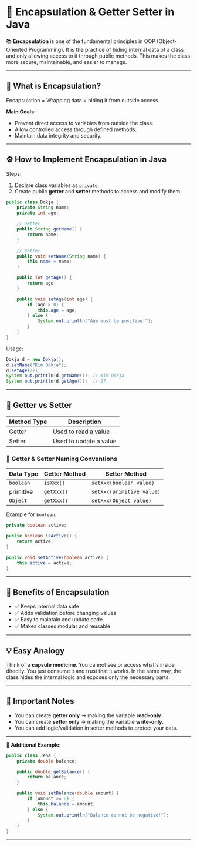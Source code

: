 # 🧱 Encapsulation & Getter Setter in Java

📚 **Encapsulation** is one of the fundamental principles in OOP (Object-Oriented Programming). It is the practice of hiding internal data of a class and only allowing access to it through public methods. This makes the class more secure, maintainable, and easier to manage.

---

## 🔐 What is Encapsulation?

Encapsulation = Wrapping data + hiding it from outside access.

**Main Goals:**

* Prevent direct access to variables from outside the class.
* Allow controlled access through defined methods.
* Maintain data integrity and security.

---

## ⚙️ How to Implement Encapsulation in Java

Steps:

1. Declare class variables as `private`.
2. Create public **getter** and **setter** methods to access and modify them.

```java
public class Dokja {
    private String name;
    private int age;

    // Getter
    public String getName() {
        return name;
    }

    // Setter
    public void setName(String name) {
        this.name = name;
    }

    public int getAge() {
        return age;
    }

    public void setAge(int age) {
        if (age > 0) {
            this.age = age;
        } else {
            System.out.println("Age must be positive!");
        }
    }
}
```

Usage:

```java
Dokja d = new Dokja();
d.setName("Kim Dokja");
d.setAge(27);
System.out.println(d.getName()); // Kim Dokja
System.out.println(d.getAge());  // 27
```

---

## 🔄 Getter vs Setter

| Method Type | Description            |
| ----------- | ---------------------- |
| Getter      | Used to read a value   |
| Setter      | Used to update a value |

### 🧾 Getter & Setter Naming Conventions

| Data Type | Getter Method | Setter Method             |
| --------- | ------------- | ------------------------- |
| `boolean` | `isXxx()`     | `setXxx(boolean value)`   |
| primitive | `getXxx()`    | `setXxx(primitive value)` |
| `Object`  | `getXxx()`    | `setXxx(Object value)`    |

Example for `boolean`:

```java
private boolean active;

public boolean isActive() {
    return active;
}

public void setActive(boolean active) {
    this.active = active;
}
```

---

## 💊 Benefits of Encapsulation

* ✅ Keeps internal data safe
* ✅ Adds validation before changing values
* ✅ Easy to maintain and update code
* ✅ Makes classes modular and reusable

---

## 💡 Easy Analogy

Think of a **capsule medicine**. You cannot see or access what's inside directly. You just consume it and trust that it works. In the same way, the class hides the internal logic and exposes only the necessary parts.

---

## 📌 Important Notes

* You can create **getter only** → making the variable **read-only**.
* You can create **setter only** → making the variable **write-only**.
* You can add logic/validation in setter methods to protect your data.

---

🧠 **Additional Example:**

```java
public class Jeha {
    private double balance;

    public double getBalance() {
        return balance;
    }

    public void setBalance(double amount) {
        if (amount >= 0) {
            this.balance = amount;
        } else {
            System.out.println("Balance cannot be negative!");
        }
    }
}
```

---


